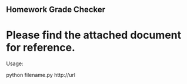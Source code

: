 ## Homework Grade Checker

# Please find the attached document for reference.

Usage:

python filename.py http://url
